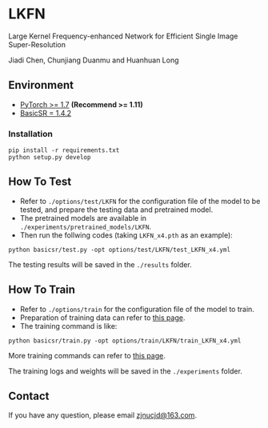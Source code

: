 # LKFN
Large Kernel Frequency-enhanced Network for Efficient Single Image Super-Resolution

Jiadi Chen, Chunjiang Duanmu and Huanhuan Long

## Environment

- [PyTorch >= 1.7](https://pytorch.org/) **(Recommend >= 1.11)**
- [BasicSR = 1.4.2](https://github.com/XPixelGroup/BasicSR)

### Installation

```
pip install -r requirements.txt
python setup.py develop
```

## How To Test

- Refer to `./options/test/LKFN` for the configuration file of the model to be tested, and prepare the testing data and pretrained model.
- The pretrained models are available in `./experiments/pretrained_models/LKFN`.
- Then run the follwing codes (taking `LKFN_x4.pth` as an example):

```
python basicsr/test.py -opt options/test/LKFN/test_LKFN_x4.yml
```

The testing results will be saved in the `./results` folder.

## How To Train

- Refer to `./options/train` for the configuration file of the model to train.
- Preparation of training data can refer to [this page](https://github.com/XPixelGroup/BasicSR/blob/master/docs/DatasetPreparation.md).
- The training command is like:

```
python basicsr/train.py -opt options/train/LKFN/train_LKFN_x4.yml
```

More training commands can refer to [this page](https://github.com/XPixelGroup/BasicSR/blob/master/docs/TrainTest.md).

The training logs and weights will be saved in the `./experiments` folder.


## Contact

If you have any question, please email zjnucjd@163.com.
